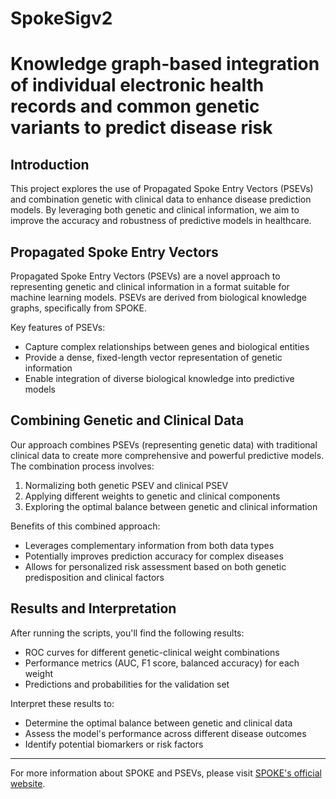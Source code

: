 # SpokeSigv2

# Knowledge graph-based integration of individual electronic health records and common genetic variants to predict disease risk

## Introduction

This project explores the use of Propagated Spoke Entry Vectors (PSEVs) and combination genetic with clinical data to enhance disease prediction models. By leveraging both genetic and clinical information, we aim to improve the accuracy and robustness of predictive models in healthcare.

## Propagated Spoke Entry Vectors

Propagated Spoke Entry Vectors (PSEVs) are a novel approach to representing genetic and clinical information in a format suitable for machine learning models. PSEVs are derived from biological knowledge graphs, specifically from SPOKE.

Key features of PSEVs:
- Capture complex relationships between genes and biological entities
- Provide a dense, fixed-length vector representation of genetic information
- Enable integration of diverse biological knowledge into predictive models

## Combining Genetic and Clinical Data

Our approach combines PSEVs (representing genetic data) with traditional clinical data to create more comprehensive and powerful predictive models. The combination process involves:

1. Normalizing both genetic PSEV and clinical PSEV
2. Applying different weights to genetic and clinical components
3. Exploring the optimal balance between genetic and clinical information

Benefits of this combined approach:
- Leverages complementary information from both data types
- Potentially improves prediction accuracy for complex diseases
- Allows for personalized risk assessment based on both genetic predisposition and clinical factors





## Results and Interpretation

After running the scripts, you'll find the following results:

- ROC curves for different genetic-clinical weight combinations
- Performance metrics (AUC, F1 score, balanced accuracy) for each weight
- Predictions and probabilities for the validation set

Interpret these results to:
- Determine the optimal balance between genetic and clinical data
- Assess the model's performance across different disease outcomes
- Identify potential biomarkers or risk factors


---

For more information about SPOKE and PSEVs, please visit [SPOKE's official website](https://spoke.ucsf.edu/).
